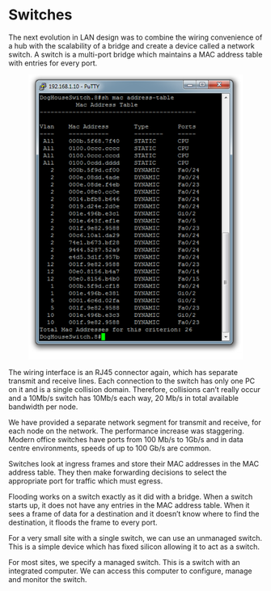# Switches

The next evolution in LAN design was to combine the wiring convenience of a hub with the scalability of a bridge and create a device called a network switch. A switch is a multi-port bridge which maintains a MAC address table with entries for every port.

<figure><img src="../.gitbook/assets/image (4) (1).png" alt=""><figcaption></figcaption></figure>

The wiring interface is an RJ45 connector again, which has separate transmit and receive lines. Each connection to the switch has only one PC on it and is a single collision domain. Therefore, collisions can’t really occur and a 10Mb/s switch has 10Mb/s each way, 20 Mb/s in total available bandwidth per node.

We have provided a separate network segment for transmit and receive, for each node on the network. The performance increase was staggering. Modern office switches have ports from 100 Mb/s to 1Gb/s and in data centre environments, speeds of up to 100 Gb/s are common.

Switches look at ingress frames and store their MAC addresses in the MAC address table. They then make forwarding decisions to select the appropriate port for traffic which must egress.

Flooding works on a switch exactly as it did with a bridge. When a switch starts up, it does not have any entries in the MAC address table. When it sees a frame of data for a destination and it doesn’t know where to find the destination, it floods the frame to every port.

For a very small site with a single switch, we can use an unmanaged switch. This is a simple device which has fixed silicon allowing it to act as a switch.

For most sites, we specify a managed switch. This is a switch with an integrated computer. We can access this computer to configure, manage and monitor the switch.
